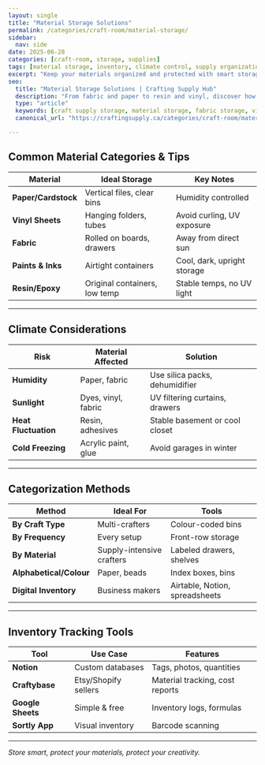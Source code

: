 ```yaml
---
layout: single
title: "Material Storage Solutions"
permalink: /categories/craft-room/material-storage/
sidebar:
  nav: side
date: 2025-06-28
categories: [craft-room, storage, supplies]
tags: [material storage, inventory, climate control, supply organization]
excerpt: "Keep your materials organized and protected with smart storage solutions for climate, categorization, and inventory tracking."
seo:
  title: "Material Storage Solutions | Crafting Supply Hub"
  description: "From fabric and paper to resin and vinyl, discover how to store crafting materials safely and efficiently."
  type: "article"
  keywords: [craft supply storage, material storage, fabric storage, vinyl storage, climate safe storage]
  canonical_url: "https://craftingsupply.ca/categories/craft-room/material-storage/"

---
```


## Common Material Categories & Tips

| Material | Ideal Storage | Key Notes |
|----------|----------------|-----------|
| **Paper/Cardstock** | Vertical files, clear bins | Humidity controlled |
| **Vinyl Sheets** | Hanging folders, tubes | Avoid curling, UV exposure |
| **Fabric** | Rolled on boards, drawers | Away from direct sun |
| **Paints & Inks** | Airtight containers | Cool, dark, upright storage |
| **Resin/Epoxy** | Original containers, low temp | Stable temps, no UV light |

---

## Climate Considerations

| Risk | Material Affected | Solution |
|------|-------------------|----------|
| **Humidity** | Paper, fabric | Use silica packs, dehumidifier |
| **Sunlight** | Dyes, vinyl, fabric | UV filtering curtains, drawers |
| **Heat Fluctuation** | Resin, adhesives | Stable basement or cool closet |
| **Cold Freezing** | Acrylic paint, glue | Avoid garages in winter |

---

## Categorization Methods

| Method | Ideal For | Tools |
|--------|-----------|-------|
| **By Craft Type** | Multi-crafters | Colour-coded bins |
| **By Frequency** | Every setup | Front-row storage |
| **By Material** | Supply-intensive crafters | Labeled drawers, shelves |
| **Alphabetical/Colour** | Paper, beads | Index boxes, bins |
| **Digital Inventory** | Business makers | Airtable, Notion, spreadsheets |

---

## Inventory Tracking Tools

| Tool | Use Case | Features |
|------|----------|----------|
| **Notion** | Custom databases | Tags, photos, quantities |
| **Craftybase** | Etsy/Shopify sellers | Material tracking, cost reports |
| **Google Sheets** | Simple & free | Inventory logs, formulas |
| **Sortly App** | Visual inventory | Barcode scanning |

---
*Store smart, protect your materials, protect your creativity.*
